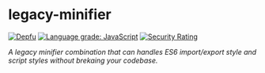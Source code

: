 # legacy-minifier

[![Depfu](https://badges.depfu.com/badges/ca84f96e8d849db6e081d875d6c7b3a0/count.svg)](https://depfu.com/github/puka-tchou/legacy-minifier?project_id=36118)
[![Language grade: JavaScript](https://img.shields.io/lgtm/grade/javascript/g/puka-tchou/legacy-minifier.svg?logo=lgtm&logoWidth=18)](https://lgtm.com/projects/g/puka-tchou/legacy-minifier/context:javascript)
[![Security Rating](https://sonarcloud.io/api/project_badges/measure?project=puka-tchou_legacy-minifier&metric=security_rating)](https://sonarcloud.io/summary/new_code?id=puka-tchou_legacy-minifier)

_A legacy minifier combination that can handles ES6 import/export style and script styles without brekaing your codebase._
